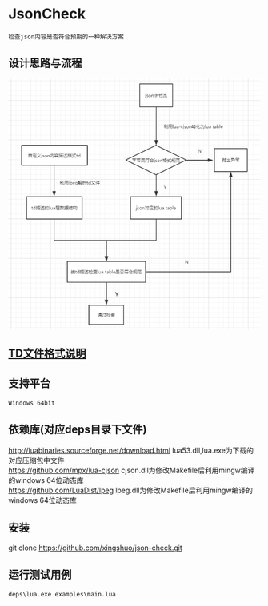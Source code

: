 JsonCheck
=========
    检查json内容是否符合预期的一种解决方案

设计思路与流程
-----
![flowchart](https://github.com/xingshuo/json-check/blob/master/flowchart.png)

[TD文件格式说明](https://github.com/xingshuo/json-check/blob/master/TDdoc.md)
-----

支持平台
-----
    Windows 64bit

依赖库(对应deps目录下文件)
-----
http://luabinaries.sourceforge.net/download.html    lua53.dll,lua.exe为下载的对应压缩包中文件<br>
https://github.com/mpx/lua-cjson    cjson.dll为修改Makefile后利用mingw编译的windows 64位动态库<br>
https://github.com/LuaDist/lpeg     lpeg.dll为修改Makefile后利用mingw编译的windows 64位动态库<br>

安装
-----
   git clone https://github.com/xingshuo/json-check.git

运行测试用例
-----
    deps\lua.exe examples\main.lua